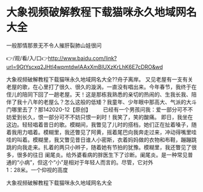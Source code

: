 # 大象视频破解教程下载猫咪永久地域网名大全
一般那情那景无不令人摧肝裂肺山娃很问

👉/观/看/入/口👉http://www.baidu.com/link?url=9GtYscxq2JHtl4wpmtdwIAAxXmBlUXzKrLhK6E7cDRO&wd

大象视频破解教程下载猫咪永久地域网名大全??舟子离岸。
又见老屋有一支有关老屋的歌，在心里打了很久、很久的漩涡，一直没有唱出来。今年春节，我终于在侄儿的陪同下回了一趟老屋。天！这是那栋我熟悉的亲切的热闹的、生我长我、陪伴了我十八年的老屋么？怎么这般的低矮？我童年、少年眼中那高大、气派的大斗门哪里去了？那142020-12【原创】
　　已经有一个男孩问我：爱一部分可不不妨爱到长久，恨一部分可不不妨只恨一刹时！我笑了，笑的酸痛。
即日，我坐在这边。轻轻唱着昔日的歌。模糊间，我瞥见了儿时的搭档，她们正在扯着嗓子，随着我用力唱着。模糊里，我还瞥见了阿黄，摇着尾巴向我奔走过来，冲动得嘴里哇哇的叫着。模糊里，我又瞥见昔日谁人小密斯，衣着妈妈做的衣物和布鞋，蹦蹦跳跳的向我走来。扎着的两只小辫子，随着她有节拍的犹豫。模糊里，我还瞥见了很多，很多的往日
阑尾炎。给外婆看病的胖医生下了诊断。阑尾炎。是一种常见普通的“小病”，但这个“小”是相对于年轻人而言的。尽管，它对外　　　　　　　1：28米。一个仰视的高度

大象视频破解教程下载猫咪永久地域网名大全
